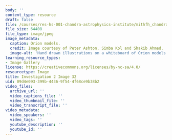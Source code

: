 ```yaml
---
body: ''
content_type: resource
draft: false
file: /courses/res-hs-001-chandra-astrophysics-institute/mithfh_chandra_inv2_model2.jpg
file_size: 64408
file_type: image/jpeg
image_metadata:
  caption: Orion models.
  credit: Image courtesy of Peter Ashton, Simba Kol and Shakib Ahmed.
  image-alt: 'Hand drawn illustrations on a whiteboard of Orion models. '
learning_resource_types:
- Image Gallery
license: https://creativecommons.org/licenses/by-nc-sa/4.0/
resourcetype: Image
title: Investigation 2 Image 32
uid: 09d4e093-399b-4436-9f54-4f68ce9b38b2
video_files:
  archive_url: ''
  video_captions_file: ''
  video_thumbnail_file: ''
  video_transcript_file: ''
video_metadata:
  video_speakers: ''
  video_tags: ''
  youtube_description: ''
  youtube_id: ''
---
```

